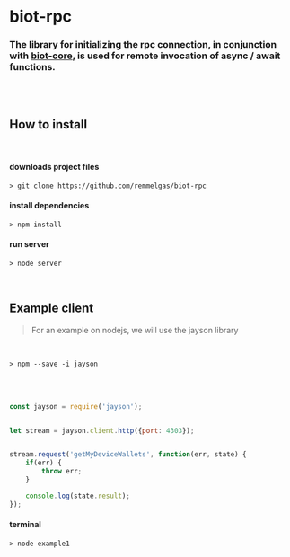 # biot-rpc


### The library for initializing the rpc connection, in conjunction with [biot-core](https://github.com/BIoTws/biot-core), is used for remote invocation of async / await functions.
</br></br>

## How to install
</br>

#### downloads project files
```
> git clone https://github.com/remmelgas/biot-rpc
```

#### install dependencies
```
> npm install
```

#### run server
```
> node server
```
</br>


## Example client

> For an example on nodejs, we will use the jayson library

</br>

```
> npm --save -i jayson
```

</br></br>

```javascript
const jayson = require('jayson');


let stream = jayson.client.http({port: 4303});


stream.request('getMyDeviceWallets', function(err, state) {
    if(err) {
        throw err;
    }

    console.log(state.result);
});
```
#### terminal
```
> node example1
```